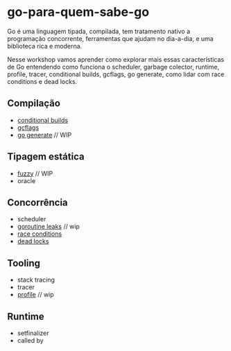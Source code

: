 # go-para-quem-sabe-go

Go é uma linguagem tipada, compilada, tem tratamento 
nativo a programação concorrente, ferramentas que ajudam
no dia-a-dia, e uma biblioteca rica e moderna.

Nesse workshop vamos aprender como explorar mais essas características de Go entendendo como funciona o scheduler, garbage colector, runtime, profile, tracer, conditional builds, gcflags, go generate, como lidar com race conditions e dead locks.

## Compilação

* [conditional builds](conditional.md)
* [gcflags](gcflags.md)
* [go generate](gogenerate.md) // WIP

## Tipagem estática

* [fuzzy](fuzzy.md) // WIP
* oracle

## Concorrência

* scheduler
* [goroutine leaks](goroutine-leaks.md) // wip
* [race conditions](race.md)
* [dead locks](deadlock.md)

## Tooling

* stack tracing
* tracer
* [profile](profile.md) // wip

## Runtime 

* setfinalizer
* called by 